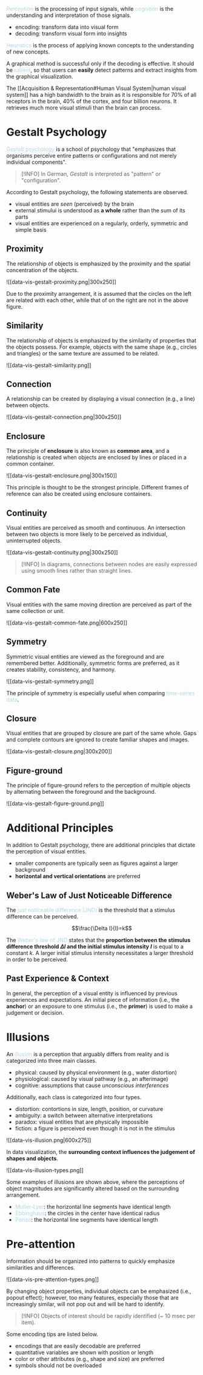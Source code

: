 <span style = "color:lightblue">Perception</span> is the processing of input signals, while <span style = "color:lightblue">cognition</span> is the understanding and interpretation of those signals.
- encoding: transform data into visual form
- decoding: transform visual form into insights

<span style = "color:lightblue">Heuristics</span> is the process of applying known concepts to the understanding of new concepts.

A graphical method is successful only if the decoding is effective. It should be <span style = "color:lightblue">salient</span>, so that users can **easily** detect patterns and extract insights from the graphical visualization.

The [[Acquisition & Representation#Human Visual System|human visual system]] has a high bandwidth to the brain as it is responsible for 70% of all receptors in the brain, 40% of the cortex, and four billion neurons. It retrieves much more visual stimuli than the brain can process.

# Gestalt Psychology
<span style = "color:lightblue">Gestalt psychology</span> is a school of psychology that "emphasizes that organisms perceive entire patterns or configurations and not merely individual components".

> [!INFO]
> In German, *Gestalt* is interpreted as "pattern" or "configuration".

According to Gestalt psychology, the following statements are observed.
- visual entities are *seen* (perceived) by the brain
- external stimului is understood as **a whole** rather than the sum of its parts
- visual entities are experienced on a regularly, orderly, symmetric and simple basis

## Proximity
The relationship of objects is emphasized by the proximity and the spatial concentration of the objects.

![[data-vis-gestalt-proximity.png|300x250]]

Due to the proximity arrangement, it is assumed that the circles on the left are related with each other, while that of on the right are not in the above figure.

## Similarity
The relationship of objects is emphasized by the similarity of properties that the objects possess. For example, objects with the same shape (e.g., circles and triangles) or the same texture are assumed to be related.

![[data-vis-gestalt-similarity.png]]

## Connection
A relationship can be created by displaying a visual connection (e.g., a line) between objects.

![[data-vis-gestalt-connection.png|300x250]]

## Enclosure
The principle of **enclosure** is also known as **common area**, and a relationship is created when objects are enclosed by lines or placed in a common container.

![[data-vis-gestalt-enclosure.png|300x150]]

This principle is thought to be the strongest principle. Different frames of reference can also be created using enclosure containers.

## Continuity
Visual entities are perceived as smooth and continuous. An intersection between two objects is more likely to be perceived as individual, uninterrupted objects.

![[data-vis-gestalt-continuity.png|300x250]]

> [!INFO]
> In diagrams, connections between nodes are easily expressed using smooth lines rather than straight lines.

## Common Fate
Visual entities with the same moving direction are perceived as part of the same collection or unit.

![[data-vis-gestalt-common-fate.png|600x250]]

## Symmetry
Symmetric visual entities are viewed as the foreground and are remembered better. Additionally, symmetric forms are preferred, as it creates stability, consistency, and harmony.

![[data-vis-gestalt-symmetry.png]]

The principle of symmetry is especially useful when comparing <span style = "color:lightblue">time-series data</span>.

## Closure
Visual entities that are grouped by closure are part of the same whole. Gaps and complete contours are ignored to create familiar shapes and images.

![[data-vis-gestalt-closure.png|300x200]]

## Figure-ground
The principle of figure-ground refers to the perception of multiple objects by alternating between the foreground and the background.

![[data-vis-gestalt-figure-ground.png]]

# Additional Principles
In addition to Gestalt psychology, there are additional principles that dictate the perception of visual entities.
- smaller components are typically seen as figures against a larger background
- **horizontal and vertical orientations** are preferred

## Weber's Law of Just Noticeable Difference
The <span style = "color:lightblue">just noticeable difference (JND)</span> is the threshold that a stimulus difference can be perceived. 

$$\frac{\Delta I}{I}=k$$

The <span style = "color:lightblue">Weber's law of JND</span> states that the **proportion between the stimulus difference threshold $\Delta I$ and the initial stimulus intensity $I$** is equal to a constant $k$. A larger initial stimulus intensity necessitates a larger threshold in order to be perceived.

## Past Experience & Context
In general, the perception of a visual entity is influenced by previous experiences and expectations. An initial piece of information (i.e., the **anchor**) or an exposure to one stimulus (i.e., the **primer**) is used to make a judgement or decision.


# Illusions
An <span style = "color:lightblue">illusion</span> is a perception that arguably differs from reality and is categorized into three main classes.
- physical: caused by physical environment (e.g., water distortion)
- physiological: caused by visual pathway (e.g., an afterimage)
- cognitive: assumptions that cause *unconscious interferences*

Additionally, each class is categorized into four types.
- distortion: contortions in size, length, position, or curvature
- ambiguity: a switch between alternative interpretations
- paradox: visual entities that are physically impossible
- fiction: a figure is perceived even though it is not in the stimulus


![[data-vis-illusion.png|600x275]]

In data visualization, the **surrounding context influences the judgement of shapes and objects**.

![[data-vis-illusion-types.png]]

Some examples of illusions are shown above, where the perceptions of object magnitudes are significantly altered based on the surrounding arrangement.
- <span style = "color:lightblue">Muller-Lyer</span>: the horizontal line segments have identical length
- <span style = "color:lightblue">Ebbinghaus</span>: the circles in the center have identical radius
- <span style = "color:lightblue">Ponzo</span>: the horizontal line segments have identical length

# Pre-attention
Information should be organized into patterns to quickly emphasize similarities and differences.

![[data-vis-pre-attention-types.png]]

By changing object properties, individual objects can be emphasized (i.e., popout effect); however, too many features, especially those that are increasingly similar, will not pop out and will be hard to identify.

> [!INFO]
> Objects of interest should be rapidly identified (~ 10 msec per item).

Some encoding tips are listed below.
- encodings that are easily decodable are preferred
- quantitative variables are shown with position or length
- color or other attributes (e.g., shape and size) are preferred
- symbols should not be overloaded


